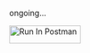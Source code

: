 ongoing...

[<img src="https://run.pstmn.io/button.svg" alt="Run In Postman" style="width: 128px; height: 32px;">](https://god.gw.postman.com/run-collection/32079715-63c042cf-00b5-467a-8eda-f667d8b65ec0?action=collection%2Ffork&source=rip_markdown&collection-url=entityId%3D32079715-63c042cf-00b5-467a-8eda-f667d8b65ec0%26entityType%3Dcollection%26workspaceId%3D93c469f9-e533-4af0-8a7f-f5e9d6067e9a)
